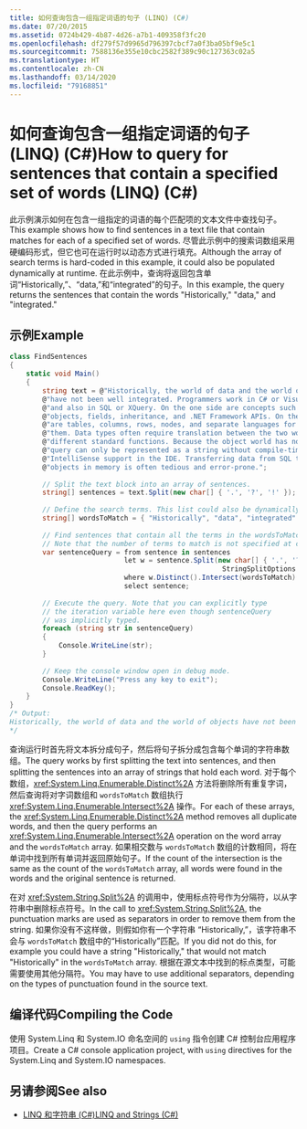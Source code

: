 ```yaml
---
title: 如何查询包含一组指定词语的句子 (LINQ) (C#)
ms.date: 07/20/2015
ms.assetid: 0724b429-4b87-4d26-a7b1-409358f3fc20
ms.openlocfilehash: df279f57d9965d796397cbcf7a0f3ba05bf9e5c1
ms.sourcegitcommit: 7588136e355e10cbc2582f389c90c127363c02a5
ms.translationtype: HT
ms.contentlocale: zh-CN
ms.lasthandoff: 03/14/2020
ms.locfileid: "79168851"
---
```

# <a name="how-to-query-for-sentences-that-contain-a-specified-set-of-words-linq-c"></a><span data-ttu-id="5ee67-102">如何查询包含一组指定词语的句子 (LINQ) (C#)</span><span class="sxs-lookup"><span data-stu-id="5ee67-102">How to query for sentences that contain a specified set of words (LINQ) (C#)</span></span>
<span data-ttu-id="5ee67-103">此示例演示如何在包含一组指定的词语的每个匹配项的文本文件中查找句子。</span><span class="sxs-lookup"><span data-stu-id="5ee67-103">This example shows how to find sentences in a text file that contain matches for each of a specified set of words.</span></span> <span data-ttu-id="5ee67-104">尽管此示例中的搜索词数组采用硬编码形式，但它也可在运行时以动态方式进行填充。</span><span class="sxs-lookup"><span data-stu-id="5ee67-104">Although the array of search terms is hard-coded in this example, it could also be populated dynamically at runtime.</span></span> <span data-ttu-id="5ee67-105">在此示例中，查询将返回包含单词“Historically,”、“data,”和“integrated”的句子。</span><span class="sxs-lookup"><span data-stu-id="5ee67-105">In this example, the query returns the sentences that contain the words "Historically," "data," and "integrated."</span></span>  
  
## <a name="example"></a><span data-ttu-id="5ee67-106">示例</span><span class="sxs-lookup"><span data-stu-id="5ee67-106">Example</span></span>  
  
```csharp  
class FindSentences  
{  
    static void Main()  
    {  
        string text = @"Historically, the world of data and the world of objects " +  
        @"have not been well integrated. Programmers work in C# or Visual Basic " +  
        @"and also in SQL or XQuery. On the one side are concepts such as classes, " +  
        @"objects, fields, inheritance, and .NET Framework APIs. On the other side " +  
        @"are tables, columns, rows, nodes, and separate languages for dealing with " +  
        @"them. Data types often require translation between the two worlds; there are " +  
        @"different standard functions. Because the object world has no notion of query, a " +  
        @"query can only be represented as a string without compile-time type checking or " +  
        @"IntelliSense support in the IDE. Transferring data from SQL tables or XML trees to " +  
        @"objects in memory is often tedious and error-prone.";  
  
        // Split the text block into an array of sentences.  
        string[] sentences = text.Split(new char[] { '.', '?', '!' });  
  
        // Define the search terms. This list could also be dynamically populated at runtime.  
        string[] wordsToMatch = { "Historically", "data", "integrated" };  
  
        // Find sentences that contain all the terms in the wordsToMatch array.  
        // Note that the number of terms to match is not specified at compile time.  
        var sentenceQuery = from sentence in sentences  
                            let w = sentence.Split(new char[] { '.', '?', '!', ' ', ';', ':', ',' },  
                                                    StringSplitOptions.RemoveEmptyEntries)  
                            where w.Distinct().Intersect(wordsToMatch).Count() == wordsToMatch.Count()  
                            select sentence;  
  
        // Execute the query. Note that you can explicitly type  
        // the iteration variable here even though sentenceQuery  
        // was implicitly typed.
        foreach (string str in sentenceQuery)  
        {  
            Console.WriteLine(str);  
        }  
  
        // Keep the console window open in debug mode.  
        Console.WriteLine("Press any key to exit");  
        Console.ReadKey();  
    }  
}  
/* Output:  
Historically, the world of data and the world of objects have not been well integrated  
*/  
```  
  
 <span data-ttu-id="5ee67-107">查询运行时首先将文本拆分成句子，然后将句子拆分成包含每个单词的字符串数组。</span><span class="sxs-lookup"><span data-stu-id="5ee67-107">The query works by first splitting the text into sentences, and then splitting the sentences into an array of strings that hold each word.</span></span> <span data-ttu-id="5ee67-108">对于每个数组，<xref:System.Linq.Enumerable.Distinct%2A> 方法将删除所有重复字词，然后查询将对字词数组和 `wordsToMatch` 数组执行 <xref:System.Linq.Enumerable.Intersect%2A> 操作。</span><span class="sxs-lookup"><span data-stu-id="5ee67-108">For each of these arrays, the <xref:System.Linq.Enumerable.Distinct%2A> method removes all duplicate words, and then the query performs an <xref:System.Linq.Enumerable.Intersect%2A> operation on the word array and the `wordsToMatch` array.</span></span> <span data-ttu-id="5ee67-109">如果相交数与 `wordsToMatch` 数组的计数相同，将在单词中找到所有单词并返回原始句子。</span><span class="sxs-lookup"><span data-stu-id="5ee67-109">If the count of the intersection is the same as the count of the `wordsToMatch` array, all words were found in the words and the original sentence is returned.</span></span>  
  
 <span data-ttu-id="5ee67-110">在对 <xref:System.String.Split%2A> 的调用中，使用标点符号作为分隔符，以从字符串中删除标点符号。</span><span class="sxs-lookup"><span data-stu-id="5ee67-110">In the call to <xref:System.String.Split%2A>, the punctuation marks are used as separators in order to remove them from the string.</span></span> <span data-ttu-id="5ee67-111">如果你没有不这样做，则假如你有一个字符串 “Historically,”，该字符串不会与 `wordsToMatch` 数组中的“Historically”匹配。</span><span class="sxs-lookup"><span data-stu-id="5ee67-111">If you did not do this, for example you could have a string "Historically," that would not match "Historically" in the `wordsToMatch` array.</span></span> <span data-ttu-id="5ee67-112">根据在源文本中找到的标点类型，可能需要使用其他分隔符。</span><span class="sxs-lookup"><span data-stu-id="5ee67-112">You may have to use additional separators, depending on the types of punctuation found in the source text.</span></span>  
  
## <a name="compiling-the-code"></a><span data-ttu-id="5ee67-113">编译代码</span><span class="sxs-lookup"><span data-stu-id="5ee67-113">Compiling the Code</span></span>  
<span data-ttu-id="5ee67-114">使用 System.Linq 和 System.IO 命名空间的 `using` 指令创建 C# 控制台应用程序项目。</span><span class="sxs-lookup"><span data-stu-id="5ee67-114">Create a C# console application project, with `using` directives for the System.Linq and System.IO namespaces.</span></span>

## <a name="see-also"></a><span data-ttu-id="5ee67-115">另请参阅</span><span class="sxs-lookup"><span data-stu-id="5ee67-115">See also</span></span>

- [<span data-ttu-id="5ee67-116">LINQ 和字符串 (C#)</span><span class="sxs-lookup"><span data-stu-id="5ee67-116">LINQ and Strings (C#)</span></span>](./linq-and-strings.md)
